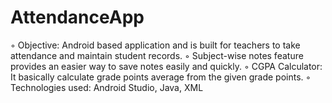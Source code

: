 # AttendanceApp
◦ Objective: Android based application and is built for teachers to take attendance and maintain student records.
◦ Subject-wise notes feature provides an easier way to save notes easily and quickly.
◦ CGPA Calculator: It basically calculate grade points average from the given grade points.
◦ Technologies used: Android Studio, Java, XML
